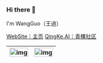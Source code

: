 
<!--
**King-Key/King-Key** is a ✨ _special_ ✨ repository because its `README.md` (this file) appears on your GitHub profile.

Here are some ideas to get you started:

- 🔭 I’m currently working on ...
- 🌱 I’m currently learning ...
- 👯 I’m looking to collaborate on ...
- 🤔 I’m looking for help with ...
- 💬 Ask me about ...
- 📫 How to reach me: ...
- 😄 Pronouns: ...
- ⚡ Fun fact: ...
  -->


### Hi there 👋

I'm WangGuo（王過）

[WebSite｜主页](https://wangguo.site/) 
[QingKe.AI｜青稞社区](https://qingkelab.github.io/talks)

|<img  alt="img" src="https://github-readme-stats.vercel.app/api?username=King-Key&show_icons=true&theme=radical)" width="100%" height="auto" />|<img alt="img" src="https://ghchart.rshah.org/409ba5/King-Key" width="100%" height="auto" />|
|---|---|



